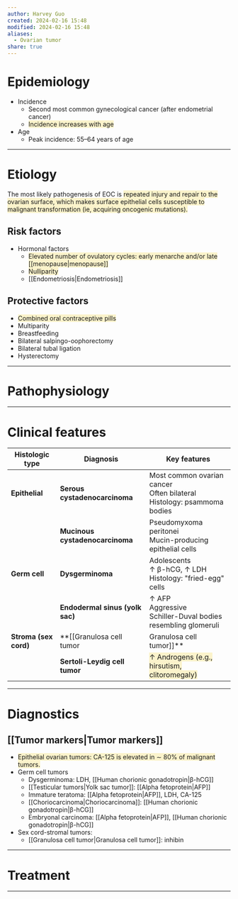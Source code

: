 ```yaml
---
author: Harvey Guo
created: 2024-02-16 15:48
modified: 2024-02-16 15:48
aliases:
  - Ovarian tumor
share: true
---
```

# Epidemiology
- Incidence 
	- Second most common gynecological cancer (after endometrial cancer)
	- <span style="background:rgba(240, 200, 0, 0.2)">Incidence increases with age</span>
- Age
	- Peak incidence: 55–64 years of age

---
# Etiology
The most likely pathogenesis of EOC is <span style="background:rgba(240, 200, 0, 0.2)">repeated injury and repair to the ovarian surface, which makes surface epithelial cells susceptible to malignant transformation (ie, acquiring oncogenic mutations).</span>
## Risk factors
- Hormonal factors
	- <span style="background:rgba(240, 200, 0, 0.2)">Elevated number of ovulatory cycles: early menarche and/or late [[menopause|menopause]]</span>
	- <span style="background:rgba(240, 200, 0, 0.2)">Nulliparity</span>
	- [[Endometriosis|Endometriosis]]
## Protective factors
- <span style="background:rgba(240, 200, 0, 0.2)">Combined oral contraceptive pills</span>
- Multiparity
- Breastfeeding
- Bilateral salpingo-oophorectomy
- Bilateral tubal ligation
- Hysterectomy

---
# Pathophysiology


---
# Clinical features
| Histologic type       | Diagnosis                       | Key features                                                                                                                         |
| --------------------- | ------------------------------- | ------------------------------------------------------------------------------------------------------------------------------------ |
| **Epithelial**        | **Serous cystadenocarcinoma**   | Most common ovarian cancer<br>Often bilateral<br>Histology: psammoma bodies                                                          |
|                       | **Mucinous cystadenocarcinoma** | Pseudomyxoma peritonei<br>Mucin-producing epithelial cells                                                                           |
| **Germ cell**         | **Dysgerminoma**                | Adolescents<br>↑ β-hCG, ↑ LDH<br>Histology: "fried-egg" cells                                                                        |
|                       | **Endodermal sinus (yolk sac)** | ↑ AFP<br>Aggressive<br>Schiller-Duval bodies resembling glomeruli                                                                    |
| **Stroma (sex cord)** | **[[Granulosa cell tumor|Granulosa cell tumor]]**    | ↑ Estrogen (e.g., endometrial [[Cellular adaptations\|hyperplasia]], postmenopausal bleeding)<br>↑ Inhibin<br>Histology: Call-Exner bodies, coffee-bean nuclei |
|                       | **Sertoli-Leydig cell tumor**   | <span style="background:rgba(240, 200, 0, 0.2)">↑ Androgens (e.g., hirsutism, clitoromegaly)</span>                                  |


---
# Diagnostics
## [[Tumor markers|Tumor markers]]
- <span style="background:rgba(240, 200, 0, 0.2)">Epithelial ovarian tumors: CA-125 is elevated in ∼ 80% of malignant tumors.</span>
- Germ cell tumors
	- Dysgerminoma: LDH, [[Human chorionic gonadotropin|β-hCG]]
	- [[Testicular tumors|Yolk sac tumor]]: [[Alpha fetoprotein|AFP]]
	- Immature teratoma: [[Alpha fetoprotein|AFP]], LDH, CA-125
	- [[Choriocarcinoma|Choriocarcinoma]]: [[Human chorionic gonadotropin|β-hCG]]
	- Embryonal carcinoma: [[Alpha fetoprotein|AFP]], [[Human chorionic gonadotropin|β-hCG]]
- Sex cord-stromal tumors:
	- [[Granulosa cell tumor|Granulosa cell tumor]]: inhibin

---
# Treatment


---
